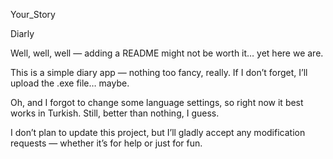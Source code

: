 Your_Story

Diarly

Well, well, well — adding a README might not be worth it… yet here we are.

This is a simple diary app — nothing too fancy, really.
If I don’t forget, I’ll upload the .exe file… maybe.

Oh, and I forgot to change some language settings,
so right now it best works in Turkish.
Still, better than nothing, I guess.

I don’t plan to update this project,
but I’ll gladly accept any modification requests —
whether it’s for help or just for fun.
